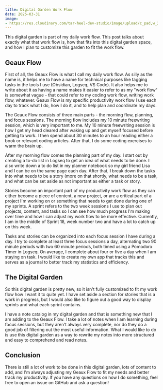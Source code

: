 ```yaml
---
title: Digital Garden Work Flow
date: 2025-03-31
image:
- https://res.cloudinary.com/tar-heel-dev-studio/image/upload/c_pad,w_250,h_250/v1677250601/digitalgardenpic_umivzd.png
---
```


This digital garden is part of my daily work flow. This post talks about exactly what that work flow is, how that fits into this digital garden space, and how I plan to customize this garden to fit the work flow.

## Geaux Flow

First of all, the Geaux Flow is what I call my daily work flow. As silly as the name is, it helps me to have a name for technical purposes like tagging tasks in the tools I use (Obsidian, Logseq, VS Code). It also helps me to write about it as having a name makes it easier to refer to as my "work flow" is somewhat vague - that could refer to my coding work flow, writing work flow, whatever. Geaux Flow is my specific productivity work flow I use each day to track what I do, how I do it, and to help plan and coordinate my days.

The Geaux Flow consists of three main parts - the morning flow, planning, and focus sessions. The morning flow includes my 10 minute freewriting session, which is very important to me. My 10 minute freewriting session is how I get my head cleared after waking up and get myself focused before getting to work. I then spend about 30 minutes to an hour reading either a book or relevant coding articles. After that, I do some coding exercises to warm the brain up.

After my morning flow comes the planning part of my day. I start out by creating a to-do list in Logseq to get an idea of what needs to be done. I also write down a to do list in my planner notebook so my girl friend Lisa and I can be on the same page each day. After that, I break down the tasks into what needs to be a story (more on that shortly, what needs to be a task, and what can be set aside as not important as either a task or story.

Stories become an important part of my productivity work flow as they can either become a piece of content, a new project, or are a critical part of a project I'm working on or something that needs to get done during one of my sprints. A sprint refers to the two week sessions I use to plan out projects, content, and tasks so I can see how much progress I'm making over time and how I can adjust my work flow to be more effective. Currently, I am in the middle of Sprint 18, week number two and have a lot to catch up on this week.

Tasks and stories can be organized into each focus session I have during a day. I try to complete at least three focus sessions a day, alternating two 90 minute periods with two 60 minute periods, both timed using a Pomodoro Timer in Logseq. On average, I complete about four or five a day when I am staying on task. I would like to create my own app that tracks this and serves as a journal to better track my statistics and efficiency.

## The Digital Garden

So this digital garden is pretty new, so it isn't fully customized to fit my work flow how I want it to quite yet. I have set aside a section for stories that is a work in progress, but I would also like to figure out a good way to display sprints and what each sprint contains. 

I have a note catalog in my digital garden and that is something new that I am adding to the Geaux Flow. I take a lot of notes when I am learning during focus sessions, but they aren't always very complete, nor do they do a good job of filtering out the most useful information. What I would like to do is use this digital garden as a way to rewrite my notes into more structured and easy to comprehend and read notes. 

## Conclusion

There is still a lot of work to be done in this digital garden, lots of content to add, and I'm always adjusting my Geaux Flow to fit my needs and better track my productivity. If you have any questions on how I do something, feel free to open an issue on GitHub and ask a question!